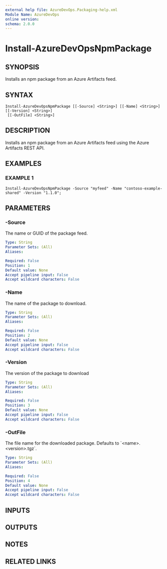 ```yaml
---
external help file: AzureDevOps.Packaging-help.xml
Module Name: AzureDevOps
online version:
schema: 2.0.0
---
```


# Install-AzureDevOpsNpmPackage

## SYNOPSIS
Installs an npm package from an Azure Artifacts feed.

## SYNTAX

```
Install-AzureDevOpsNpmPackage [[-Source] <String>] [[-Name] <String>] [[-Version] <String>]
 [[-OutFile] <String>]
```

## DESCRIPTION
Installs an npm package from an Azure Artifacts feed using the Azure Artifacts REST API.

## EXAMPLES

### EXAMPLE 1
```
Install-AzureDevOpsNpmPackage -Source "myfeed" -Name "contoso-example-shared" -Version "1.1.0";
```

## PARAMETERS

### -Source
The name or GUID of the package feed.

```yaml
Type: String
Parameter Sets: (All)
Aliases:

Required: False
Position: 1
Default value: None
Accept pipeline input: False
Accept wildcard characters: False
```

### -Name
The name of the package to download.

```yaml
Type: String
Parameter Sets: (All)
Aliases:

Required: False
Position: 2
Default value: None
Accept pipeline input: False
Accept wildcard characters: False
```

### -Version
The version of the package to download

```yaml
Type: String
Parameter Sets: (All)
Aliases:

Required: False
Position: 3
Default value: None
Accept pipeline input: False
Accept wildcard characters: False
```

### -OutFile
The file name for the downloaded package.
Defaults to \`\<name\>.\<version\>.tgz\`.

```yaml
Type: String
Parameter Sets: (All)
Aliases:

Required: False
Position: 4
Default value: None
Accept pipeline input: False
Accept wildcard characters: False
```

## INPUTS

## OUTPUTS

## NOTES

## RELATED LINKS
